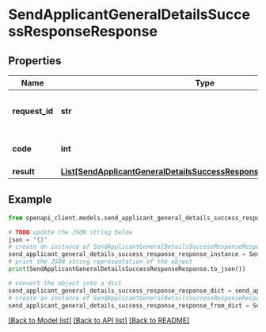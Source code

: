 # SendApplicantGeneralDetailsSuccessResponseResponse


## Properties

Name | Type | Description | Notes
------------ | ------------- | ------------- | -------------
**request_id** | **str** | An arbitrary value sent with the request. | [optional] 
**code** | **int** | Successful response code. | 
**result** | [**List[SendApplicantGeneralDetailsSuccessResponseResponseResultInner]**](SendApplicantGeneralDetailsSuccessResponseResponseResultInner.md) |  | 

## Example

```python
from openapi_client.models.send_applicant_general_details_success_response_response import SendApplicantGeneralDetailsSuccessResponseResponse

# TODO update the JSON string below
json = "{}"
# create an instance of SendApplicantGeneralDetailsSuccessResponseResponse from a JSON string
send_applicant_general_details_success_response_response_instance = SendApplicantGeneralDetailsSuccessResponseResponse.from_json(json)
# print the JSON string representation of the object
print(SendApplicantGeneralDetailsSuccessResponseResponse.to_json())

# convert the object into a dict
send_applicant_general_details_success_response_response_dict = send_applicant_general_details_success_response_response_instance.to_dict()
# create an instance of SendApplicantGeneralDetailsSuccessResponseResponse from a dict
send_applicant_general_details_success_response_response_from_dict = SendApplicantGeneralDetailsSuccessResponseResponse.from_dict(send_applicant_general_details_success_response_response_dict)
```
[[Back to Model list]](../README.md#documentation-for-models) [[Back to API list]](../README.md#documentation-for-api-endpoints) [[Back to README]](../README.md)


